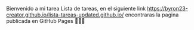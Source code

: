 Bienvenido a mi tarea Lista de tareas, en el siguiente link
https://byron23-creator.github.io/lista-tareas-updated.github.io/
encontraras la pagina publicada en GitHub Pages 👨🏻‍💻
